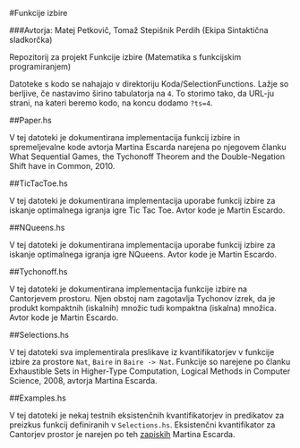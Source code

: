 #Funkcije izbire

###Avtorja: Matej Petkovič, Tomaž Stepišnik Perdih (Ekipa Sintaktična sladkorčka)


Repozitorij za projekt Funkcije izbire (Matematika s funkcijskim programiranjem)

Datoteke s kodo se nahajajo v direktoriju Koda/SelectionFunctions.
Lažje so berljive, če nastavimo širino tabulatorja na `4`.
To storimo tako, da URL-ju strani, na kateri beremo kodo,
na koncu dodamo `?ts=4`.


##Paper.hs

V tej datoteki je dokumentirana implementacija funkcij izbire in
spremeljevalne kode avtorja Martina Escarda narejena po njegovem članku
What Sequential Games, the Tychonoff Theorem and the Double-Negation
Shift have in Common, 2010.

##TicTacToe.hs

V tej datoteki je dokumentirana implementacija uporabe funkcij izbire za
iskanje optimalnega igranja igre Tic Tac Toe. Avtor kode je Martin Escardo.

##NQueens.hs

V tej datoteki je dokumentirana implementacija uporabe funkcij izbire za
iskanje optimalnega igranja igre NQueens. Avtor kode je Martin Escardo.

##Tychonoff.hs

V tej datoteki je dokumentirana implementacija funkcije izbire na
Cantorjevem prostoru. Njen obstoj nam zagotavlja Tychonov izrek, da je
produkt kompaktnih (iskalnih) množic tudi kompaktna (iskalna) množica.
Avtor kode je Martin Escardo.

##Selections.hs

V tej datoteki sva implementirala preslikave iz kvantifikatorjev v
funkcije izbire za prostore `Nat`, `Baire` in `Baire -> Nat`. Funkcije
so narejene po članku Exhaustible Sets in Higher-Type Computation,
Logical Methods in Computer Science, 2008, avtorja Martina Escarda.


##Examples.hs

V tej datoteki je nekaj testnih eksistenčnih kvantifikatorjev in predikatov
za preizkus funkcij definiranih v `Selections.hs`. Eksistenčni kvantifikator
za Cantorjev prostor je narejen po teh
[zapiskih](http://math.andrej.com/2007/09/28/seemingly-impossible-functional-programs/)
Martina Escarda.

